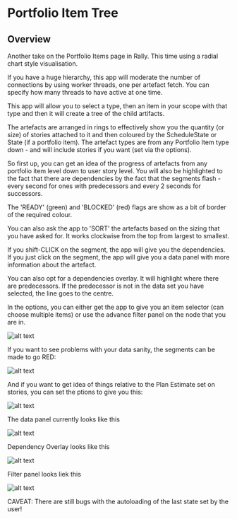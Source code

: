 Portfolio Item Tree
===================

## Overview

Another take on the Portfolio Items page in Rally. This time using a radial chart style visualisation. 

If you have a huge hierarchy, this app will moderate the number of connections by using worker threads, one per artefact fetch. You can specify how many threads to have active at one time.

This app will allow you to select a type, then an item in your scope with that type and then it will create a tree of the child artifacts.

The artefacts are arranged in rings to effectively show you the quantity (or size) of stories attached to it and then coloured by the ScheduleState or State (if a portfolio item). The artefact types are from any Portfolio Item type down - and will include stories if you want (set via the options).

So first up, you can get an idea of the progress of artefacts from any portfolio item level down to user story level. You will also be highlighted to the fact that there are dependencies by the fact that the segments flash - every second for ones with predecessors and every 2 seconds for successors.

The 'READY' (green) and 'BLOCKED' (red) flags are show as a bit of border of the required colour.

You can also ask the app to 'SORT' the artefacts based on the sizing that you have asked for. It works clockwise from the top from largest to smallest.

If you shift-CLICK on the segment, the app will give you the dependencies. If you just click on the segment, the app will give you a data panel with more information about the artefact.

You can also opt for a dependencies overlay. It will highlight where there are predecessors. If the predecessor is not in the data set you have selected, the line goes to the centre.

In the options, you can either get the app to give you an item selector (can choose multiple items) or use the advance filter panel on the node that you are in.

![alt text](https://github.com/nikantonelli/Radial-Density/blob/master/Images/overview.png)

If you want to see problems with your data sanity, the segments can be made to go RED:

![alt text](https://github.com/nikantonelli/Radial-Density/blob/master/Images/data_errors.png)

And if you want to get idea of things relative to the Plan Estimate set on stories, you can set the ptions to give you this:

![alt text](https://github.com/nikantonelli/Radial-Density/blob/master/Images/sizedByPlanEst.png)

The data panel currently looks like this

![alt text](https://github.com/nikantonelli/Radial-Density/blob/master/Images/dataPanel.png)

Dependency Overlay looks like this

![alt text](https://github.com/nikantonelli/Radial-Density/blob/master/Images/depsOverlay.png)

Filter panel looks liek this

![alt text](https://github.com/nikantonelli/Radial-Density/blob/master/Images/advFilters.png)

CAVEAT: There are still bugs with the autoloading of the last state set by the user!
